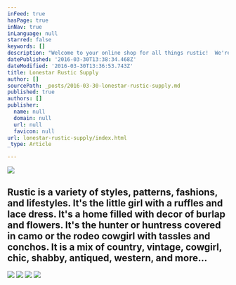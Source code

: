 ```yaml
---
inFeed: true
hasPage: true
inNav: true
inLanguage: null
starred: false
keywords: []
description: "Welcome to your online shop for all things rustic!  We're glad you're here..."
datePublished: '2016-03-30T13:38:34.468Z'
dateModified: '2016-03-30T13:36:53.743Z'
title: Lonestar Rustic Supply
author: []
sourcePath: _posts/2016-03-30-lonestar-rustic-supply.md
published: true
authors: []
publisher:
  name: null
  domain: null
  url: null
  favicon: null
url: lonestar-rustic-supply/index.html
_type: Article

---
```

![](https://the-grid-user-content.s3-us-west-2.amazonaws.com/6b027bb6-fe81-4289-bb29-cfe215f5fd60.jpg)

## Rustic is a variety of styles, patterns, fashions, and lifestyles.  It's the little girl with a ruffles and lace dress.  It's a home filled with decor of burlap and flowers.  It's the hunter or huntress covered in camo or the rodeo cowgirl with tassles and conchos.  It is a mix of country, vintage, cowgirl, chic, shabby, antiqued, western, and more...
![](https://the-grid-user-content.s3-us-west-2.amazonaws.com/3fa8b992-4bf5-4fec-b850-8a7281803a41.jpg)
![](https://the-grid-user-content.s3-us-west-2.amazonaws.com/edb40a2d-a516-49b7-b0be-b1ddd02b0fc0.jpg)
![](https://the-grid-user-content.s3-us-west-2.amazonaws.com/887bec6a-2379-4567-826d-6d5870ba33e5.jpg)
![](https://the-grid-user-content.s3-us-west-2.amazonaws.com/9faf66cd-fe31-432b-ba1a-c5132b752598.jpg)